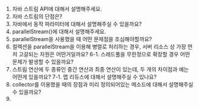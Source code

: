 1. 자바 스트림 API에 대해서 설명해주세요.
2. 자바 스트림의 단점은?
3. 자바에서 동작 파라미터에 대해서 설명해주실 수 있을까요?
4. parallelStream()에 대해서 설명해주세요.
5. parallelStream을 사용했을 때 어떤 문제점을 조심해야할까요?
6. 컬렉션을 parallelStream을 이용해 병렬로 처리하는 경우, 서버 리소스 상 가장 먼저 고갈되는 자원은 어떤거일까요?
6-1. 스레드풀을 무한정으로 확장할 경우 어떤 문제가 발생할 수 있을까요?
7. 스트림 연산에 두 종류인 중간 연산과 최종 연산이 있는데, 두 개의 차이점과 예는 어떤게 있을까요?
7-1. 맵 리듀스에 대해서 설명해주실 수 있나요?
8. collector를 이용했을 때의 장점과 미리 정의되어있는 메소드에 대해서 설명해주실 수 있을까요?
9. 
